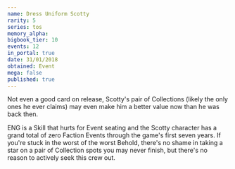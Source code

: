 ```yaml
---
name: Dress Uniform Scotty
rarity: 5
series: tos
memory_alpha:
bigbook_tier: 10
events: 12
in_portal: true
date: 31/01/2018
obtained: Event
mega: false
published: true
---
```


Not even a good card on release, Scotty's pair of Collections (likely the only ones he ever claims) may even make him a better value now than he was back then.

ENG is a Skill that hurts for Event seating and the Scotty character has a grand total of zero Faction Events through the game's first seven years. If you're stuck in the worst of the worst Behold, there's no shame in taking a star on a pair of Collection spots you may never finish, but there's no reason to actively seek this crew out.
